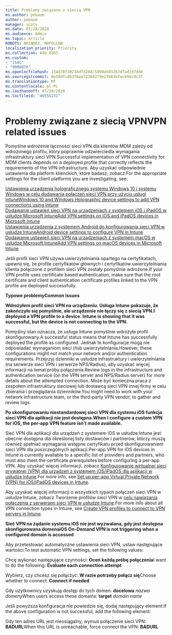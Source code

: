 ```yaml
---
title: Problemy związane z siecią VPN
ms.author: pebaum
author: pebaum
manager: scotv
ms.date: 07/28/2020
ms.audience: Admin
ms.topic: article
ROBOTS: NOINDEX, NOFOLLOW
localization_priority: Priority
ms.collection: Adm_O365
ms.custom:
- "1545"
- "9000076"
ms.openlocfilehash: 134d78f30216dfd268c5999a5032b7d7ad1d7dd8
ms.sourcegitcommit: 0e50dfcdb3f6aa72368279e23b83efecb9dc9c3f
ms.translationtype: MT
ms.contentlocale: pl-PL
ms.lasthandoff: 07/28/2020
ms.locfileid: "46555231"
---
```

# <a name="vpn-related-issues"></a><span data-ttu-id="c6a5a-102">Problemy związane z siecią VPN</span><span class="sxs-lookup"><span data-stu-id="c6a5a-102">VPN related issues</span></span>

<span data-ttu-id="c6a5a-103">Pomyślne wdrożenie łączności sieci VPN dla klientów MDM zależy od wdrożonego profilu, który poprawnie odzwierciedla wymagania infrastruktury sieci VPN.</span><span class="sxs-lookup"><span data-stu-id="c6a5a-103">Successful implementation of VPN connectivity for MDM clients depends on a deployed profile that correctly reflects the requirements of the VPN infrastructure.</span></span> <span data-ttu-id="c6a5a-104">Aby uzyskać odpowiednie ustawienia dla platform klienckich, które badasz, zobacz:</span><span class="sxs-lookup"><span data-stu-id="c6a5a-104">For the appropriate settings for the client platforms you are investigating, see:</span></span> 

[<span data-ttu-id="c6a5a-105">Ustawienia urządzenia holograficznego systemu Windows 10 i systemu Windows w celu dodawania połączeń sieci VPN przy użyciu usługi Intune</span><span class="sxs-lookup"><span data-stu-id="c6a5a-105">Windows 10 and Windows Holographic device settings to add VPN connections using Intune</span></span>](https://docs.microsoft.com/intune/vpn-settings-windows-10)  
[<span data-ttu-id="c6a5a-106">Dodawanie ustawień sieci VPN na urządzeniach z systemem iOS i iPadOS w usłudze Microsoft Intune</span><span class="sxs-lookup"><span data-stu-id="c6a5a-106">Add VPN settings on iOS and iPadOS devices in Microsoft Intune</span></span>](https://docs.microsoft.com/intune/vpn-settings-ios)  
[<span data-ttu-id="c6a5a-107">Ustawienia urządzenia z systemem Android do konfigurowania sieci VPN w usłudze Intune</span><span class="sxs-lookup"><span data-stu-id="c6a5a-107">Android device settings to configure VPN in Intune</span></span>](https://docs.microsoft.com/intune/vpn-settings-android)  
[<span data-ttu-id="c6a5a-108">Dodawanie ustawień sieci VPN na urządzeniach z systemem macOS w usłudze Microsoft Intune</span><span class="sxs-lookup"><span data-stu-id="c6a5a-108">Add VPN settings on macOS devices in Microsoft Intune</span></span>](https://docs.microsoft.com/mem/intune/configuration/vpn-settings-macos)

<span data-ttu-id="c6a5a-109">Jeśli profil sieci VPN używa uwierzytelniania opartego na certyfikatach, upewnij się, że profile certyfikatów głównych i certyfikatów uwierzytelniania klienta połączone z profilem sieci VPN zostały pomyślnie wdrożone.</span><span class="sxs-lookup"><span data-stu-id="c6a5a-109">If your VPN profile uses certificate based authentication, make sure that the root certificate and client authentication certificate profiles linked to the VPN profile are deployed successfully.</span></span>

<span data-ttu-id="c6a5a-110">**Typowe problemy**</span><span class="sxs-lookup"><span data-stu-id="c6a5a-110">**Common Issues**</span></span>

<span data-ttu-id="c6a5a-111">**Wdrożyłem profil sieci VPN na urządzeniu. Usługa Intune pokazuje, że zakończyło się pomyślnie, ale urządzenie nie łączy się z siecią VPN.**</span><span class="sxs-lookup"><span data-stu-id="c6a5a-111">**I deployed a VPN profile to a device. Intune is showing that it was successful, but the device is not connecting to the VPN.**</span></span>

<span data-ttu-id="c6a5a-112">Pomyślny stan oznacza, że usługa Intune pomyślnie wdrożyła profil skonfigurowany.</span><span class="sxs-lookup"><span data-stu-id="c6a5a-112">A successful status means that Intune has successfully deployed the profile as configured.</span></span> <span data-ttu-id="c6a5a-113">Jednak te konfiguracje mogą nie odpowiadać wymaganiom sieci i/lub uwierzytelniania.</span><span class="sxs-lookup"><span data-stu-id="c6a5a-113">However, these configurations might not match your network and/or authentication requirements.</span></span> <span data-ttu-id="c6a5a-114">Przejrzyj dzienniki w usłudze infrastruktury i uwierzytelniania (na serwerze sieci VPN i serwerze NPS/Radius), aby uzyskać więcej informacji na temat próby połączenia.</span><span class="sxs-lookup"><span data-stu-id="c6a5a-114">Review logs in the infrastructure and authentication service (on the VPN server and NPS/Radius server) for more details about the attempted connection.</span></span> <span data-ttu-id="c6a5a-115">Może być konieczna praca z zespołem infrastruktury sieciowej lub dostawcą sieci VPN innej firmy w celu zbierania i przeglądania dzienników.</span><span class="sxs-lookup"><span data-stu-id="c6a5a-115">You might need to work with your network infrastructure team, or the third-party VPN vendor, to gather and review logs.</span></span>

<span data-ttu-id="c6a5a-116">**Po skonfigurowaniu niestandardowej sieci VPN dla systemu iOS funkcja sieci VPN dla aplikacji nie jest dostępna.**</span><span class="sxs-lookup"><span data-stu-id="c6a5a-116">**When I configure a custom VPN for iOS, the per-app VPN feature isn't made available.**</span></span>

<span data-ttu-id="c6a5a-117">Sieć VPN dla aplikacji dla urządzeń z systemem iOS w usłudze Intune jest obecnie dostępna dla określonej listy dostawców i partnerów, którzy muszą również spełniać wymagania wstępne certyfikatu przed skonfigurowaniem sieci VPN dla poszczególnych aplikacji.</span><span class="sxs-lookup"><span data-stu-id="c6a5a-117">Per-app VPN for iOS devices in Intune is currently available to a specific list of providers and partners, who must also meet the certificate prerequisites before configuring a per-app VPN.</span></span> <span data-ttu-id="c6a5a-118">Aby uzyskać więcej informacji, zobacz [Konfigurowanie wirtualnej sieci prywatnej (VPN) dla urządzeń z systemem iOS/iPadOS dla aplikacji w usłudze Intune](https://docs.microsoft.com/intune/vpn-setting-configure-per-app).</span><span class="sxs-lookup"><span data-stu-id="c6a5a-118">For more info, see [Set up per-app Virtual Private Network (VPN) for iOS/iPadOS devices in Intune](https://docs.microsoft.com/intune/vpn-setting-configure-per-app).</span></span> 

<span data-ttu-id="c6a5a-119">Aby uzyskać więcej informacji o wszystkich typach połączeń sieci VPN w usłudze Intune, zobacz Tworzenie profilów sieci VPN w [celu nawiązania połączenia z serwerami sieci VPN w usłudze Intune](https://docs.microsoft.com/intune/vpn-settings-configure).</span><span class="sxs-lookup"><span data-stu-id="c6a5a-119">For more info about all VPN connection types in Intune, see [Create VPN profiles to connect to VPN servers in Intune](https://docs.microsoft.com/intune/vpn-settings-configure).</span></span>  

<span data-ttu-id="c6a5a-120">**Sieć VPN na żądanie systemu iOS nie jest wyzwalana, gdy jest dostępna skonfigurowana domena**</span><span class="sxs-lookup"><span data-stu-id="c6a5a-120">**iOS On-Demand VPN is not triggering when a configured domain is accessed**</span></span>

<span data-ttu-id="c6a5a-121">Aby przetestować automatyczne ustawienia sieci VPN, ustaw następujące wartości:</span><span class="sxs-lookup"><span data-stu-id="c6a5a-121">To test automatic VPN settings, set the following values:</span></span>

<span data-ttu-id="c6a5a-122">Chcę wykonać następujące czynności: **Oceń każdą próbę połączenia**</span><span class="sxs-lookup"><span data-stu-id="c6a5a-122">I want to do the following: **Evaluate each connection attempt**</span></span> 

<span data-ttu-id="c6a5a-123">Wybierz, czy chcesz się połączyć: **W razie potrzeby połącz się**</span><span class="sxs-lookup"><span data-stu-id="c6a5a-123">Choose whether to connect: **Connect if needed**</span></span>

<span data-ttu-id="c6a5a-124">Gdy użytkownicy uzyskują dostęp do tych domen: **docelowa** *nazwa domeny*</span><span class="sxs-lookup"><span data-stu-id="c6a5a-124">When users access these domains: **target** *domain name*</span></span>

<span data-ttu-id="c6a5a-125">Jeśli powyższa konfiguracja nie powiedzie się, dodaj następujący element:</span><span class="sxs-lookup"><span data-stu-id="c6a5a-125">If the above configuration is not successful, add the following element:</span></span>

<span data-ttu-id="c6a5a-126">Gdy ten adres URL jest nieosiągalny, wymuś połączenie sieci VPN: **BADURL**</span><span class="sxs-lookup"><span data-stu-id="c6a5a-126">When this URL is unreachable, force connect the VPN: **BADURL**</span></span>